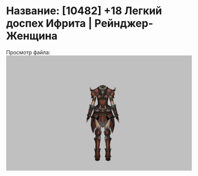 # Название: [10482] +18 Легкий доспех Ифрита | Рейнджер-Женщина

Просмотр файла:
![p030020.png](p030020.png)